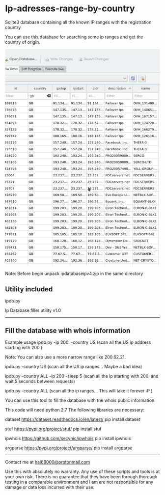 # Ip-adresses-range-by-country
Sqlite3 database containing all the known IP ranges with the registration country 

You can use this database for searching some ip ranges and get the country of origin. 



![alt text](https://github.com/HAL68000/Ip-adresses-range-by-country/blob/master/Screenshot.jpg)

Note:
Before begin unpack ipdatabaseipv4.zip in the same directory 

Utility included 
----------------------------------------------------------------------------------------------------------------------------
ipdb.py 

Ip Database filler utility v1.0

-------------------------------------------------------------------------------------------------------------
Fill the database with whois information
-------------------------------------------------------------------------------------------------------------
Example usage
ipdb.py -ip 200. -country US (scan all the US ip address starting with 200.)

Note: You can also use a more narrow range like 200.62.21. 

ipdb.py -country US  (scan all the US ip ranges... Maybe a bad idea)

ipdb.py -country ALL -ip 200 -sleep 5 (scan all the ip starting with 200. and wait 5 seconds between requests)

ipdb.py -country ALL (scan all the ip ranges... This will take it forever :P )



You can use this tool to fill the database with the whois public information. 



This code will need python 2.7
The following libraries are necessary: 


dataset   https://dataset.readthedocs.io/en/latest/         pip install dataset

stuf      https://pypi.org/project/stuf/                    pip install stuf

ipwhois   https://github.com/secynic/ipwhois                pip install ipwhois

argparse  https://pypi.org/project/argparse/                pip install argparse

-----------------------------------------------------------------------------------------------------------------------------


Contact me at hal68000@protonmail.com

Use this with absolutely no warranty.
Any use of these scripts and tools is at your own risk. There is no guarantee that they have been through thorough testing in a comparable environment and I am are not responsible for any damage or data loss incurred with their use.
